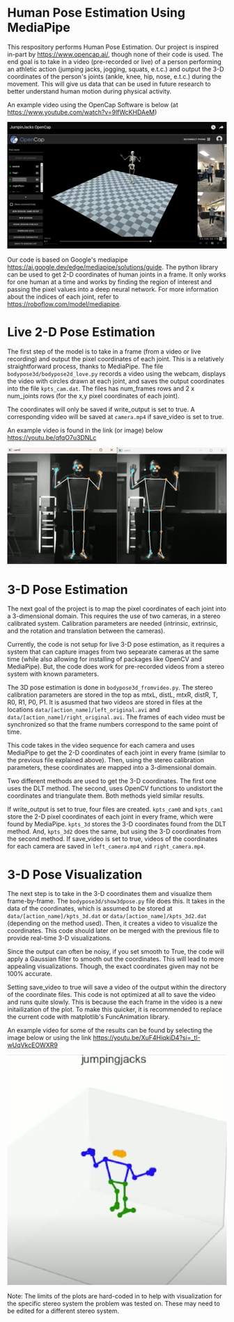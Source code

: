 # Human Pose Estimation Using MediaPipe
This respository performs Human Pose Estimation. Our project is inspired in-part by https://www.opencap.ai/, though none of their code is used. The end goal is to take in a video (pre-recorded or live) of a person performing an athletic action (jumping jacks, jogging, squats, e.t.c.) and output the 3-D coordinates of the person's joints (ankle, knee, hip, nose, e.t.c.) during the movement. This will give us data that can be used in future research to better understand human motion during physical activity.

An example video using the OpenCap Software is below (at https://www.youtube.com/watch?v=9lfWcKHDAeM)

[![Watch the video](OpenCapImage.png)](https://www.youtube.com/watch?v=9lfWcKHDAeM)

Our code is based on Google's mediapipe https://ai.google.dev/edge/mediapipe/solutions/guide. The python library can be used to get 2-D coordinates of human joints in a frame. It only works for one human  at a time and works by finding the region of interest and passing the pixel values into a deep neural network. For more information about the indices of each joint, refer to https://roboflow.com/model/mediapipe.


# Live 2-D Pose Estimation
The first step of the model is to take in a frame (from a video or live recording) and output the pixel coordinates of each joint. This is a relatively straightforward process, thanks to MediaPipe. The file ``bodypose3d/bodypose2d_love.py`` records a video using the webcam, displays the video with circles drawn at each joint, and saves the output coordinates into the file ``kpts_cam.dat``. The files has num_frames rows and 2 x num_joints rows (for the x,y pixel coordinates of each joint).

The coordinates will only be saved if write_output is set to true. A corresponding video will be saved at ``camera.mp4`` if save_video is set to true.

An example video is found in the link (or image) below https://youtu.be/qfqO7u3DNLc

[![Watch the video](2DPoseImage.png)](https://youtu.be/qfqO7u3DNLc)


# 3-D Pose Estimation
The next goal of the project is to map the pixel coordinates of each joint into a 3-dimensional domain. This requires the use of two cameras, in a stereo calibrated system. Calibration parameters are needed (intrinsic, extrinsic, and the rotation and translation between the cameras). 

Currently, the code is not setup for live 3-D pose estimation, as it requires a system that can capture images from two sepearate cameras at the same time (while also allowing for installing of packages like OpenCV and MediaPipe). But, the code does work for pre-recorded videos from a stereo system with known parameters.

The 3D pose estimation is done in ``bodypose3d_fromvideo.py``. The stereo calibration parameters are stored in the top as mtxL, distL, mtxR, distR, T, R0, R1, P0, P1. It is asusmed that two videos are stored in files at the locations ``data/[action_name]/left_original.avi`` and ``data/[action_name]/right_original.avi``. The frames of each video must be synchronized so that the frame numbers correspond to the same point of time. 

This code takes in the video sequence for each camera and uses MediaPipe to get the 2-D coordinates of each joint in every frame (similar to the previous file explained above). Then, using the stereo calibration parameters, these coordinates are mapped into a 3-dimensional domain.

Two different methods are used to get the 3-D coordinates. The first one uses the DLT method. The second, uses OpenCV functions to undistort the coordinates and triangulate them. Both methods yield similar results.

If write_output is set to true, four files are created. ``kpts_cam0`` and ``kpts_cam1`` store the 2-D pixel coordinates of each joint in every frame, which were found by MediaPipe. ``kpts_3d`` stores the 3-D coordinates found from the DLT method. And, ``kpts_3d2`` does the same, but using the 3-D coordinates from the second method. If save_video is set to true, videos of the coordinates for each camera are saved in ``left_camera.mp4`` and ``right_camera.mp4``.


# 3-D Pose Visualization
The next step is to take in the 3-D coordinates them and visualize them frame-by-frame. The ``bodypose3d/show3dpose.py`` file does this. It takes in the data of the coordinates, which is assumed to be stored at ``data/[action_name]/kpts_3d.dat`` or ``data/[action_name]/kpts_3d2.dat`` (depending on the method used). Then, it creates a video to visualize the coordinates. This code should later on be merged with the previous file to provide real-time 3-D visualizations.

Since the output can often be noisy, if you set smooth to True, the code will apply a Gaussian filter to smooth out the coordinates. This will lead to more appealing visualizations. Though, the exact coordinates given may not be 100% accurate.

Setting save_video to true will save a video of the output within the directory of the coordinate files. This code is not optimized at all to save the video and runs quite slowly. This is because the each frame in the video is a new initailization of the plot. To make this quicker, it is recommended to replace the current code with matplotlib's FuncAnimation library.

An example video for some of the results can be found by selecting the image below or using the link https://youtu.be/XuF4HiqkiD4?si=_tI-wUqVkcEOWXR9

[![Watch the video](3DPoseImage.png)](https://youtu.be/XuF4HiqkiD4?si=_tI-wUqVkcEOWXR9)

Note: The limits of the plots are hard-coded in to help with visualization for the specific stereo system the problem was tested on. These may need to be edited for a different stereo system.
